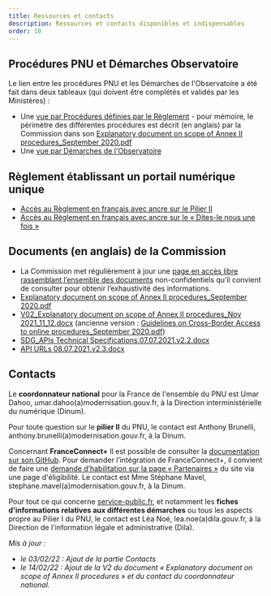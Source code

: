 ```yaml
---
title: Ressources et contacts
description: Ressources et contacts disponibles et indispensables
order: 10
---
```



## Procédures PNU et Démarches Observatoire 

Le lien entre les procédures PNU et les Démarches de l'Observatoire a été fait dans deux tableaux (qui doivent être complétés et validés par les Ministères)&nbsp;:

* Une [vue par Procédures définies par le Règlement](https://airtable.com/shrHA6vtsvmvEJygE/tblkvBZs4Hwj5JDhF) - pour mémoire, le périmètre des différentes procédures est décrit (en anglais) par la Commission dans son [Explanatory document on scope of Annex II procedures_September 2020.pdf](https://github.com/DISIC/design.numerique.gouv.fr/files/7849089/Explanatory.document.on.scope.of.Annex.II.procedures_Sept.2020-1.1.pdf)
* Une [vue par Démarches de l'Observatoire](https://airtable.com/shrFh9LF94qois3sm)


## Règlement établissant un portail numérique unique

* [Accès au Règlement en français avec ancre sur le Pilier II](https://eur-lex.europa.eu/legal-content/FR/TXT/HTML/?uri=CELEX:32018R1724&from=EN#d1e1695-1-1)
* [Accès au Règlement en français avec ancre sur le «&nbsp;Dites-le nous une fois&nbsp;»](https://eur-lex.europa.eu/legal-content/FR/TXT/HTML/?uri=CELEX:32018R1724&from=EN#d1e1761-1-1)


## Documents (en anglais) de la Commission

* La Commission met régulièrement à jour une [page en accès libre rassemblant l’ensemble des documents](https://ec.europa.eu/growth/single-digital-gateway-requirements_en) non-confidentiels qu’il convient de consulter pour obtenir l’exhaustivité des informations.
* [Explanatory document on scope of Annex II procedures_September 2020.pdf](https://github.com/DISIC/design.numerique.gouv.fr/files/7849089/Explanatory.document.on.scope.of.Annex.II.procedures_Sept.2020-1.1.pdf)
* [V02_Explanatory document on scope of Annex II procedures_Nov 2021_11_12.docx](https://github.com/DISIC/design.numerique.gouv.fr/files/8489717/V02_Explanatory.document.on.scope.of.Annex.II.procedures_Nov.2021_11_12.docx) (ancienne version&nbsp;: [Guidelines on Cross-Border Access to online procedures_September 2020.pdf](https://github.com/DISIC/design.numerique.gouv.fr/files/7849091/Guidelines.on.Cross-Border.Access.to.online.procedures_September.2020.pdf))
* [SDG_APIs Technical Specifications.07.07.2021.v2.2.docx](https://github.com/DISIC/design.numerique.gouv.fr/files/7856412/SDG_APIs.Technical.Specifications.07.07.2021.v2.2.docx)
* [API URLs 08.07.2021.v2.3.docx](https://github.com/DISIC/design.numerique.gouv.fr/files/7856415/API.URLs.08.07.2021.v2.3.docx)


## Contacts

Le **coordonnateur national** pour la France de l'ensemble du PNU est Umar Dahoo, umar.dahoo(a)modernisation.gouv.fr, à la Direction interministérielle du numérique (Dinum).

Pour toute question sur le **pilier II** du PNU, le contact est Anthony Brunelli, anthony.brunelli(a)modernisation.gouv.fr, à la Dinum.

Concernant **FranceConnect+** Il est possible de consulter la [documentation sur son GitHub](https://github.com/france-connect/Documentation-FranceConnect-Plus). 
Pour demander l’intégration de FranceConnect+, il convient de faire une [demande d’habilitation sur la page «&nbsp;Partenaires&nbsp;»](https://franceconnect.gouv.fr/partenaires) du site via une page d'éligibilité. Le contact est Mme Stéphane Mavel, stephane.mavel(a)modernisation.gouv.fr, à la Dinum.

Pour tout ce qui concerne [service-public.fr](https://www.service-public.fr/), et notamment les **fiches d'informations relatives aux différentes démarches** ou tous les aspects propre au Pilier I du PNU, le contact est Léa Noé, lea.noe(a)dila.gouv.fr, à la Direction de l'information légale et administrative (Dila). 

_Mis à jour&nbsp;:_ 
* _le 03/02/22&nbsp;: Ajout de la partie Contacts_
* _le 14/02/22&nbsp;: Ajout de la V2 du document «&nbsp;Explanatory document on scope of Annex II procedures&nbsp;» et du contact du coordonnateur national._

